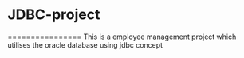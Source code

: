 # JDBC-project
================
This is a employee management project which utilises the oracle database using jdbc concept 
